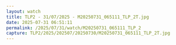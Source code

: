 ```yaml
---
layout: watch
title: TLP2 - 31/07/2025 - M20250731_065111_TLP_2T.jpg
date: 2025-07-31 06:51:11
permalink: /2025/07/31/watch/M20250731_065111_TLP_2
capture: TLP2/2025/202507/20250730/M20250731_065111_TLP_2T.jpg
---
```

